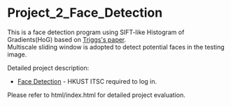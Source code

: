 # Project_2_Face_Detection
This is a face detection program using SIFT-like Histogram of Gradients(HoG) based on [Triggs's paper](https://course.cse.ust.hk/comp5421/Password_Only/projects/faces/dalal_triggs_cvpr_2005.pdf).<br>
Multiscale sliding window is adopted to detect potential faces in the testing image.

Detailed project description:
* [Face Detection](https://course.cse.ust.hk/comp5421/Password_Only/projects/faces/index.html) - HKUST ITSC required to log in. <br />

Please refer to html/index.html for detailed project evaluation.

